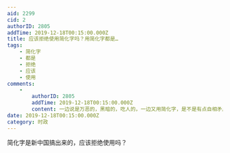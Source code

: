 ```yaml
---
aid: 2299
cid: 2
authorID: 2805
addTime: 2019-12-18T00:15:00.000Z
title: 应该拒绝使用简化字吗？用简化字都是…
tags:
    - 简化字
    - 都是
    - 拒绝
    - 应该
    - 使用
comments:
    -
        authorID: 2805
        addTime: 2019-12-18T00:15:00.000Z
        content: 一边说是万恶的，黑暗的，吃人的，一边又用简化字，是不是有点自相矛盾呢？
date: 2019-12-18T00:15:00.000Z
category: 时政
---
```


简化字是新中国搞出来的，应该拒绝使用吗？

